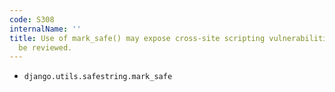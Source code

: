 ```yaml
---
code: S308
internalName: ''
title: Use of mark_safe() may expose cross-site scripting vulnerabilities and should
  be reviewed.
---
```


 * `django.utils.safestring.mark_safe`